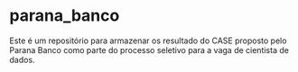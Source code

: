 # parana_banco
Este é um repositório para armazenar os resultado do CASE proposto pelo Parana Banco como parte do processo seletivo para a vaga de cientista de dados.
